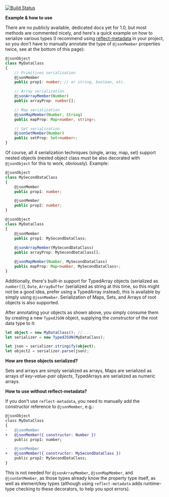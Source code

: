 [![Build Status](https://travis-ci.com/Neos3452/TypedJSON.svg?branch=master)](https://travis-ci.com/Neos3452/TypedJSON)

**Example & how to use**

There are no publicly available, dedicated docs yet for 1.0, but most methods are commented nicely, and here's a quick example on how to serialize various types (I recommend using [reflect-metadata](https://github.com/rbuckton/reflect-metadata) in your project, so you don't have to manually annotate the type of `@jsonMember` properties twice, see at the bottom of this page):

```ts
@jsonObject
class MyDataClass
{
    // Primitives serialization
    @jsonMember
    public prop1: number; // or string, boolean, etc.

    // Array serialization
    @jsonArrayMember(Number)
    public arrayProp: number[];

    // Map serialization
    @jsonMapMember(Number, String)
    public mapProp: Map<number, string>;

    // Set serialization
    @jsonSetMember(Number)
    public setProp: Set<number>;
}
```

Of course, all 4 serialization techniques (single, array, map, set) support nested objects (nested object class must be also decorated with `@jsonObject` for this to work, obviously). Example:

```ts
@jsonObject
class MySecondDataClass
{
    @jsonMember
    public prop1: number;

    @jsonMember
    public prop2: number;
}

@jsonObject
class MyDataClass
{
    @jsonMember
    public prop1: MySecondDataClass;
    
    @jsonArrayMember(MySecondDataClass)
    public arrayProp: MySecondDataClass[];

    @jsonMapMember(Number, MySecondDataClass)
    public mapProp: Map<number, MySecondDataClass>;
}
```

Additionally, there's built-in support for TypedArray objects (serialized as `number[]`), `Date`, `ArrayBuffer` (serialized as string at this time, so this might not be a good idea, prefer using a TypedArray instead), this is available by simply using `@jsonMember`. Serialization of Maps, Sets, and Arrays of root objects is also supported.

After annotating your objects as shown above, you simply consume them by creating a new `TypedJSON` object, supplying the _constructor_ of the root data type to it:

```ts
let object = new MyDataClass(); // ...
let serializer = new TypedJSON(MyDataClass);

let json = serializer.stringify(object);
let object2 = serializer.parse(json);
```

**How are these objects serialized?**

Sets and arrays are simply serialized as arrays, Maps are serialized as arrays of _key-value-pair objects_, TypedArrays are serialized as numeric arrays.

**How to use without reflect-metadata?**

If you don't use `reflect-metadata`, you need to manually add the constructor reference to `@jsonMember`, e.g.:

```diff
@jsonObject
class MyDataClass
{
-   @jsonMember
+   @jsonMember({ constructor: Number })
    public prop1: number;

-   @jsonMember
+   @jsonMember({ constructor: MySecondDataClass })
    public prop2: MySecondDataClass;
}
```

This is not needed for `@jsonArrayMember`, `@jsonMapMember`, and `@jsonSetMember`, as those types already know the property type itself, as well as element/key types (although using `reflect-metadata` adds runtime-type checking to these decorators, to help you spot errors).
